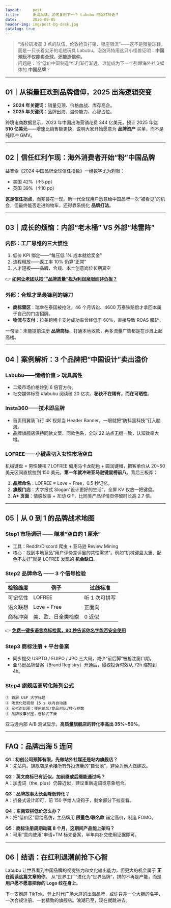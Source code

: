 ```yaml
---
layout:     post
title:      出海品牌，如何复制下一个 Labubu 的爆红神话？
date:       2025-09-05
header-img: img/post-bg-desk.jpg
catalog: true
---
```


> “洛杉矶凌晨 3 点的队伍、伦敦抢货打架、银座限流”——这不是限量球鞋，而是一只长着尖牙的毛绒玩具 Labubu。泡泡玛特用这只小怪兽证明：**中国潮玩不仅能卖全球，还能造信仰。**  
> 问题是：当“低价中国制造”红利渐行渐远，谁能成为下一个引爆海外社交媒体的 **中国品牌**？

---

## 01｜从销量狂欢到品牌信仰，2025 出海逻辑突变
- **2024 年关键词**：销量见顶、价格血战、库存高企。  
- **2025 年关键词**：品牌出海、溢价能力、心智占位。  

跨境电商数据显示，2023 年中国出海营销花费 344 亿美元，预计 2025 年达 **510 亿美元**——增速比销售额更快，说明大家开始愿意为 **品牌资产** 买单，而不是纯粹冲 GMV。

---

## 02｜信任红利乍现：海外消费者开始“粉”中国品牌
益普索《2024 中国品牌全球信任指数》一组数字尤为刺眼：  
- 美国 42%（↑5 pp）  
- 英国 39%（↑10 pp）  

**这是信任拐点**，而非昙花一现。新一代全球用户愿意给中国品牌一次“被看见”的机会，但最终能否走进购物车，还得靠系统化 **品牌打法**。

---

## 03｜成长的烦恼：内部“老木桶” VS 外部“地雷阵”
### 内部：工厂思维的三大惯性
1. 低价 KPI 绑定——“每压低 1% 成本就给奖金”  
2. 流程粗放——返工率 10% 仍算“正常”  
3. 人才短板——品牌、合规、本土创意岗位长期真空  

👉 [**如何让老团队把”“品牌质量“视为利润泉眼而非负担？**](https://okxdog.com/)

### 外部：合规才是最锋利的镰刀
- **商标雷区**：瑞幸在泰国被抢注，46 个月诉讼、4600 万泰铢赔偿才拿回本属于自己的门店招牌。  
- **物流与支付**：拉美跨境卡支付成功率曾经低于 60%，直接导致 ROAS 腰斩。  

一句话：未能提前注册 **品牌商标**、打通本地收款，再多流量广告都是在沙滩上起高楼。

---

## 04｜案例解析：3 个品牌把“中国设计”卖出溢价
### Labubu——情绪价值 > 玩具属性
- 二级市场价格炒到 6 倍官方价。  
- 社交媒体标签 #labubu 阅读破 20 亿次。**秘诀不在稀有，而在可晒性**。  

### Insta360——技术即品牌
- 首页用翼装飞行 4K 视频当 Header Banner，一眼就把“防抖黑科技”钉入脑海。  
- 品牌旗舰店保持同款文案、同款色系，全球 22 站点无缝一致，认知效率大增。  

### LOFREE——小键盘切入女性市场空白
机械键盘 = 男性硬核？LOFREE 偏用马卡龙配色 + 圆润键帽，把客单价从 20~50 美元区间直接拉到 150 美元，**第一年就冲进亚马逊键鼠榜前八**。背后三板斧：
1. **品牌命名**：LOFREE ≈ Love + Free，0.5 秒记忆。  
2. **旗舰门店**：大字报式 Slogan“设计更好的生活”，全屏 KV 仅放一把键盘。  
3. **A+ 页面**：情感故事 + 互动 GIF，比同类产品详情页停留时长高 2.7 倍。  

---

## 05｜从 0 到 1 的品牌战术地图
### Step1 市场调研 —— 瞄准“空白的 1 厘米”
- 工具：Reddit/Discord 爬虫 + 亚马逊 Review Mining  
- 核心：找到本地竞品“用户评价差评里的共性需求”。例如“机械键盘太重、配色不友好”就是 LOFREE 发现的 **机会缺口**。

### Step2 品牌命名 —— 3 个信号检验
| 检验维度 | 例子 | 过线标准 |
|---|---|---|
| 可记忆性 | LOFREE | 听 1 次可拼写 |
| 语义联想 | Love + Free | 正面向 |
| 商标冲突 | 美、欧、日全类检索 | 0 近似 |

👉 [**免费一键多语言商标检索，90 秒告诉你名字能否安全使用**](https://okxdog.com/)

### Step3 商标注册 + 平台备案
- 同步提交 USPTO / EUIPO / JPO 三大局，减少“前后脚”被抢注窗口期。  
- 亚马逊品牌备案（Brand Registry）开通后，侵权投诉时效从 72h 缩短到 4h。  

### Step4 旗舰店高转化陈列公式
```
① 首屏 USP 大字标题  
② 场景化短视频 15 s 以内自动播  
③ 三栏对比图：使用前后/竞品对比/核心参数  
④ 品牌故事长图，卷轴式下滑  
```
亚马逊内部 A/B 测试显示，**高质量旗舰店的转化率高出 35%~50%**。

---

## FAQ：品牌出海 5 连问
**Q1：初创公司预算有限，先做站外社媒还是站内旗舰店？**  
A：先站内。旗舰店是承接所有外投流量的“自营池”，避免为他人做嫁衣。

**Q2：英文商标已有近似，加前缀或后缀能通过吗？**  
A：加虚词（the, plus）仍算近似，建议重新造词或意象组合。

**Q3：品牌故事太长会降低转化？**  
A：折叠式设计即可，前 150 字给人设钩子，剩余部分下拉查看。

**Q4：东南亚拼低价怎么办？**  
A：把“低价区”留给高仿，主品牌用 **限量色/联名款** 锚定高价，制造 FOMO。

**Q5：商标注册周期动辄 8 个月，这期间产品能上架吗？**  
A：可用“意向使用”申请+TM 标先备案，半年内补交使用证据即可。

---

## 06｜结语：在红利退潮前抢下心智
Labubu 让世界看到中国品牌的视觉张力和文化输出能力，但更大的机会属于 **正在阅读这篇文章的你**。 从“世界工厂”进化为“世界品牌”，拼的不再是产能，而是 **用户愿不愿意把你的 Logo 纹在身上**。

下一支刷屏 TikTok、登上时代广场大屏的出海品牌，或许只差一个大胆的名字、一次合规注册、一套精致的旗舰店。浪潮已至，现在就跳进去。
